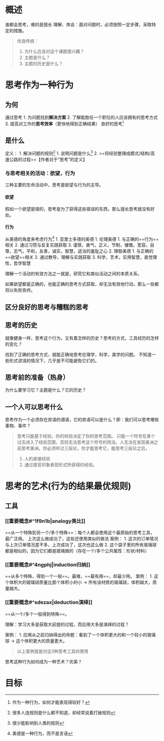 # 概述
谁都会思考，难的是擅长
理解、体会：面对问题时，必须按照一定步骤，采取特定的措施。

> 优良传统：
> 	1. 为什么应该对这个课题感兴趣？
> 	2. 主题是什么？
> 	3. 主题的历史是什么？

# 思考作为一种行为

## 为何
通过思考
	1. 为问题找到**解决方案**
	2. 了解能胜任一个职位的人应该拥有的思考方式
	3. 提高对工作的**思考效率**（更快地得到正确结果）
良好的思考[^1]
## 是什么
定义：
	1. 解决问题的规则[^2]
		1. 说明问题是什么[^3]
	2. ==将经验整理成模式/结构/高速公路的过程==【作者对于“思考”的定义】

### 与思考相关的活动：欲望，行为
三种主要的生命活动中，思考是欲望与行为的主导。
#### 欲望
假如一个欲望是错的，思考是为了获得这些错误的东西，那么擅长思考就没有好处。
#### 行为
从美德的角度来考虑行为[^4]
	1. 亚里士多德的美德
		1. 伦理美德
			1. 与正确的==行为==相关
			2. 通过习惯与反复实践获取
			3. 谨慎，勇气，正义，节制，慷慨，宽容，自尊，志气，平和，友善，诚实，智慧，适当的羞耻之心
		2. 理智美德
			1. 与正确的==欲望==相关
			2. 通过教导，理解与实践获取
			3. 科学，艺术，实用智慧，直觉理性，哲学智慧

理解一个活动的有效方法之一就是，研究它和类似活动之间的本质关系。

如果欲望都是正确的，也能正确的思考方式获取，却无法有效地行动，那么一些都将以失败告终。
### 
## 区分良好的思考与糟糕的思考
## 思考的历史
就像健身一样，思考这个行为，又有着怎样的历史？思考的方式，工具经历的怎样的变化？

找到了正确的思考方式，就能正确地思考伦理学，科学，美学的问题。
不知道一些形式谬误的情况下，几乎是不可能避免它们的。
## 思考前的准备（热身）
为什么要学习它？主题是什么？它的历史？
## 一个人可以思考什么
思考作为一个必须存在宾语的谓语，它的宾语可以是什么？即：我们可以思考哪些事物、事件？
> 思考只能基于经验，你的经验决定了你的思考范围。
> 只能一个符号在某个过去进入了经验范围，否则无法思考这个符号的用法。人无法在发现美洲之前思考美洲。你必须听过三段论，你才能思考它，能思考三段论之后，
> 1. 人的直接经验
> 2. 通过感官印象表现形式所获得的经验。


# 思考的艺术(行为的结果最优规则)
## 工具
### [[重要概念#^1f9n1b|analogy类比]]
==从一个特殊到另一个/多个特殊==：每个人都会使用这个最原始的思考工具，最广泛用。
上次这么做成功了，这些还使用类似的做法
案例：
	1. 这次的订单情况与上次订单情况差不多，上次成功了，这次也这么做
	2. 这个袋子里的所有玻璃球都是相似的，因为它们都是玻璃做的（存在一个/多个公共属性：形状/材料）

### [[重要概念#^4ngphj|induction归纳]]
==从多个特殊，得到一个一般==。最难，==最有用==，却最少用。
案例：
	1. 这个体积大的玻璃球质量比那个体积小的小 → 所有该材质的玻璃球，体积越大，质量越大。

### [[重要概念#^sdezax|deduction演绎]]
==从一个/多个一般得到特殊==。

理解：学习大多是获取大前提的过程，而应用大多是演绎的过程？

案例：
	1. 应用从之前归纳得出的命题：看到了一个体积更大的和一个较小的玻璃球  →  这个体积更大的质量更大。

>以上案例就是对这3种思考工具的使用

思考这种行为如何成为一种艺术？优美？
# 目标

[^1]: 作为一种行为，如何才能表现得较好？
[^2]: 很多人连规则是什么都不知道，却经常说着打破规则
[^3]: 很少能影响到人类的规则
[^4]: 美德是一种行为，而不是言语